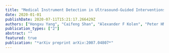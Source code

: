```yaml
---
title: "Medical Instrument Detection in Ultrasound-Guided Interventions: A Review"
date: 2020-01-01
publishDate: 2020-07-11T15:21:17.266429Z
authors: ["Hongxu Yang", "Caifeng Shan", "Alexander F Kolen", "Peter HN de With"]
publication_types: ["2"]
abstract: ""
featured: true
publication: "*arXiv preprint arXiv:2007.04807*"
---
```


